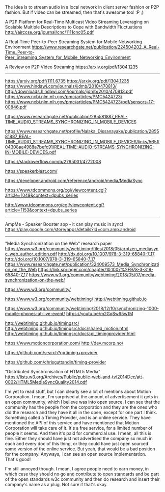 The idea is to stream audio in a local network in client server fashion or P2P
fashion. But if video can be streamed, then that's awesome too! :P ;)

A P2P Platform for Real-Time Multicast Video Streaming Leveraging on Scalable
Multiple Descriptions to Cope with Bandwidth Fluctuations
http://airccse.org/journal/cnc/1111cnc05.pdf

A Real-Time Peer-to-Peer Streaming System for Mobile Networking Environment
https://www.researchgate.net/publication/224504202_A_Real-Time_Peer-to-Peer_Streaming_System_for_Mobile_Networking_Environment

A Review on P2P Video Streaming
https://arxiv.org/pdf/1304.1235

---

https://arxiv.org/pdf/1111.6735
https://arxiv.org/pdf/1304.1235
https://www.hindawi.com/journals/ijdmb/2010/470813/
http://downloads.hindawi.com/journals/ijdmb/2010/470813.pdf
https://www.ncbi.nlm.nih.gov/pmc/articles/PMC5424723/
https://www.ncbi.nlm.nih.gov/pmc/articles/PMC5424723/pdf/sensors-17-00846.pdf

https://www.researchgate.net/publication/285581887_REAL-TIME_AUDIO_STREAMS_SYNCHRONIZING_IN_MOBILE_DEVICES

https://www.researchgate.net/profile/Nalaka_Dissanayake/publication/285581887_REAL-TIME_AUDIO_STREAMS_SYNCHRONIZING_IN_MOBILE_DEVICES/links/565ff04308ae4988a7befc91/REAL-TIME-AUDIO-STREAMS-SYNCHRONIZING-IN-MOBILE-DEVICES.pdf

https://stackoverflow.com/q/2795031/4772008

https://speakerblast.com/

https://developer.android.com/reference/android/media/MediaSync

https://www.tdcommons.org/cgi/viewcontent.cgi?article=1049&context=dpubs_series

http://www.tdcommons.org/cgi/viewcontent.cgi?article=1153&context=dpubs_series

---

AmpMe - Speaker Booster app - it can play music in sync!
https://play.google.com/store/apps/details?id=com.amp.android

---

"Media Synchronization on the Web" research paper
https://www.w3.org/community/webtiming/files/2018/05/arntzen_mediasync_web_author_edition.pdf
http://dx.doi.org/10.1007/978-3-319-65840-7_17
http://doi.org/10.1007/978-3-319-65840-7_17
https://www.researchgate.net/publication/324009573_Media_Synchronization_on_the_Web
https://link.springer.com/chapter/10.1007%2F978-3-319-65840-7_17
https://www.w3.org/community/webtiming/2018/05/07/media-synchronization-on-the-web/

https://www.w3.org/community/

https://www.w3.org/community/webtiming/
http://webtiming.github.io 

https://www.w3.org/community/webtiming/2018/12/10/synchronizing-1000-mobile-phones-at-live-event/
https://youtu.be/m2GqSw95w1M

http://webtiming.github.io/timingsrc/
http://webtiming.github.io/timingsrc/doc/shared_motion.html
http://webtiming.github.io/timingsrc/doc/api_timingprovider.html

https://www.motioncorporation.com/
http://dev.mcorp.no/

https://github.com/search?q=timing+provider

https://github.com/chrisguttandin/timing-provider

"Distributed Synchronisation of HTML5 Media"
https://lists.w3.org/Archives/Public/public-web-and-tv/2014Dec/att-0002/HTML5MediaSyncQuality2014.pdf


I'm yet to read stuff, but I can clearly see a lot of mentions about
Motion Corporation. I mean, I'm surprised at the amount of advertisement it
gets in an open community, which I believe was into open source. I can see that
the community has the people from the corporation and they are the ones who
did the research and they have it all in the open, except for one part I think.
Something called a Timing Provider, and is an online service. They have mentioned
the API of this service and have mentioned that Motion Corporation will take
care of it. It's a free service, for a limited number of people it seems. And
then it's paid for commercial use. I mean, all this is fine. Either they should
have just not advertised the company so much in each and every doc of this thing,
or they could have just open sourced some version of the online service. But yeah,
that would be a bad position for the company. Anyways, I can see an open source
implementation. That's good! 

I'm still annoyed though. I mean, I agree people need to earn money, in which
case they should no go and contribute to open standards and be part of the
open standards w3c community and then do research and insert their company's
name as a plug. Not sure if that's okay.
